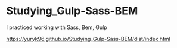 # Studying_Gulp-Sass-BEM

I practiced working with Sass, Bem, Gulp

https://yuryk96.github.io/Studying_Gulp-Sass-BEM/dist/index.html
